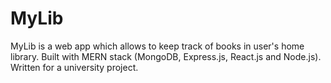 # MyLib

MyLib is a web app which allows to keep track of books in user's home library. Built with MERN stack (MongoDB, Express.js, React.js and Node.js). Written for a university project.

